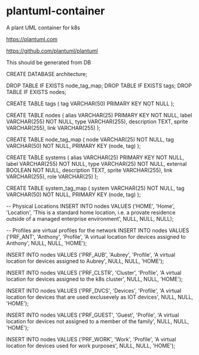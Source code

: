 # plantuml-container
A plant UML container for k8s

https://plantuml.com

https://github.com/plantuml/plantuml

This should be generated from DB

CREATE DATABASE architecture;

DROP TABLE IF EXISTS node_tag_map;
DROP TABLE IF EXISTS tags;
DROP TABLE IF EXISTS nodes;

CREATE TABLE tags (
 tag VARCHAR(50) PRIMARY KEY NOT NULL
);

CREATE TABLE nodes (
 alias VARCHAR(25) PRIMARY KEY NOT NULL,
 label VARCHAR(255) NOT NULL,
 type VARCHAR(255),
 description TEXT,
 sprite VARCHAR(255),
 link VARCHAR(255)
);

CREATE TABLE node_tag_map (
 node VARCHAR(25) NOT NULL,
 tag VARCHAR(50) NOT NULL,
 PRIMARY KEY (node, tag)
);

CREATE TABLE systems (
 alias VARCHAR(25) PRIMARY KEY NOT NULL,
 label VARCHAR(255) NOT NULL,
 type VARCHAR(25) NOT NULL,
 external BOOLEAN NOT NULL,
 description TEXT,
 sprite VARCHAR(255),
 link VARCHAR(255),
 role VARCHAR(25)
);

CREATE TABLE system_tag_map (
 system VARCHAR(25) NOT NULL,
 tag VARCHAR(50) NOT NULL,
 PRIMARY KEY (node, tag)
);

-- Physical Locations
INSERT INTO nodes VALUES ('HOME', 'Home', 'Location', 'This is a standard home location, i.e. a provate residence outside of a managed enterprise environment', NULL, NULL, NULL);

-- Profiles are virtual profiles for the network
INSERT INTO nodes VALUES ('PRF_ANT', 'Anthony', 'Profile', 'A virtual location for devices assigned to Anthony', NULL, NULL, 'HOME');

INSERT INTO nodes VALUES ('PRF_AUB', 'Aubrey', 'Profile', 'A virtual location for devices assigned to Aubrey', NULL, NULL, 'HOME');

INSERT INTO nodes VALUES ('PRF_CLSTR', 'Cluster', 'Profile', 'A virtual location for devices assigned to the k8s cluster', NULL, NULL, 'HOME');

INSERT INTO nodes VALUES ('PRF_DVCS', 'Devices', 'Profile', 'A virtual location for devices that are used exclusevely as IOT devices', NULL, NULL, 'HOME');

INSERT INTO nodes VALUES ('PRF_GUEST', 'Guest', 'Profile', 'A virtual location for devices not assigned to a member of the family', NULL, NULL, 'HOME');

INSERT INTO nodes VALUES ('PRF_WORK', 'Work', 'Profile', 'A virtual location for devices used for work purposes', NULL, NULL, 'HOME');

